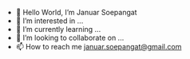 - 👋 Hello World, I’m Januar Soepangat
- 👀 I’m interested in ...
- 🌱 I’m currently learning ...
- 💞️ I’m looking to collaborate on ...
- 📫 How to reach me januar.soepangat@gmail.com

<!---
JanuarS/JanuarS is a ✨ special ✨ repository because its `README.md` (this file) appears on your GitHub profile.
You can click the Preview link to take a look at your changes.
--->
